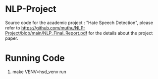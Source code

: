 # NLP-Project
Source code for the academic project : "Hate Speech Detection", please refer to https://github.com/muthu/NLP-Project/blob/main/NLP_Final_Report.pdf for the details about the project paper.

# Running Code
1. make VENV=hsd_venv run
